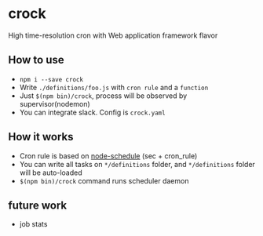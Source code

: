 # crock
High time-resolution cron with Web application framework flavor

## How to use
- `npm i --save crock`
- Write `./definitions/foo.js` with `cron rule` and a `function`
- Just `$(npm bin)/crock`, process will be observed by supervisor(nodemon)
- You can integrate slack. Config is `crock.yaml`

## How it works
- Cron rule is based on [node-schedule](https://github.com/node-schedule/node-schedule) (sec + cron_rule)
- You can write all tasks on `*/definitions` folder, and `*/definitions` folder will be auto-loaded
- `$(npm bin)/crock` command runs scheduler daemon

## future work
- job stats